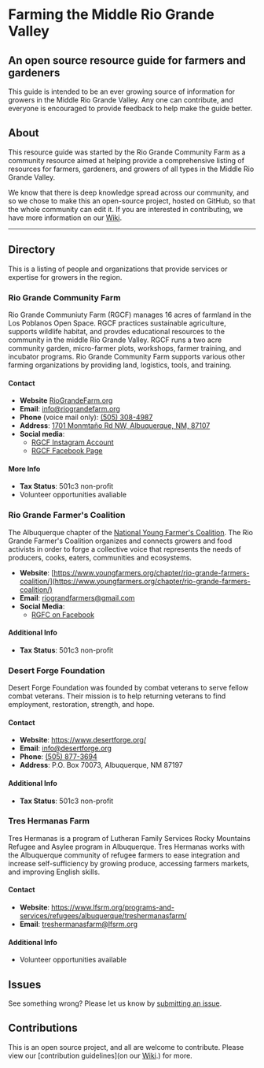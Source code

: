 # Farming the Middle Rio Grande Valley

## An open source resource guide for farmers and gardeners

This guide is intended to be an ever growing source of information for growers in the Middle Rio Grande Valley. Any one can contribute, and everyone is encouraged to provide feedback to help make the guide better.

## About

This resource guide was started by the Rio Grande Community Farm as a community resource aimed at helping provide a comprehensive listing of resources for farmers, gardeners, and growers of all types in the Middle Rio Grande Valley. 

We know that there is deep knowledge spread across our community, and so we chose to make this an open-source project, hosted on GitHub, so that the whole community can edit it. If you are interested in contributing, we have more information on our [Wiki](https://github.com/alpual/farming-the-rio-grande-valley/wiki).

---

## Directory

This is a listing of people and organizations that provide services or expertise for growers in the region.

### Rio Grande Community Farm

Rio Grande Communiuty Farm (RGCF) manages 16 acres of farmland in the Los Poblanos Open Space. RGCF practices sustainable agriculture, supports wildlife habitat, and provdes educational resources to the community in the middle Rio Grande Valley. RGCF runs a two acre community garden, micro-farmer plots, workshops, farmer training, and incubator programs. Rio Grande Community Farm supports various other farming organizations by providing land, logistics, tools, and training.

#### Contact

* **Website** [RioGrandeFarm.org](riograndefarm.org) 
* **Email**: info@riograndefarm.org
* **Phone** (voice mail only): [(505) 308-4987](tel:5053084987)
* **Address**: [1701 Monmtaño Rd NW, Albuquerque, NM, 87107](https://www.google.com/maps/place/Rio+Grande+Community+Farm/)
* **Social media**: 
  * [RGCF Instagram Account](https://www.instagram.com/riograndecommunityfarm/)
  * [RGCF Facebook Page](https://www.facebook.com/search/top?q=Rio%20Grande%20Community%20Farm)

#### More Info

* **Tax Status**: 501c3 non-profit
* Volunteer opportunities avaliable

### Rio Grande Farmer's Coalition

The Albuquerque chapter of the [National Young Farmer's Coalition](https://www.youngfarmers.org/). The Rio Grande Farmer's Coalition organizes and connects growers and food activists in order to forge a collective voice that represents the needs of producers, cooks, eaters, communities and ecosystems.

* **Website**: [https://www.youngfarmers.org/chapter/rio-grande-farmers-coalition/](https://www.youngfarmers.org/chapter/rio-grande-farmers-coalition/)
* **Email**: riograndfarmers@gmail.com
* **Social Media**: 
  * [RGFC on Facebook](https://www.facebook.com/rgfarmerscoalition/)

#### Additional Info

* **Tax Status**: 501c3 non-profit

### Desert Forge Foundation

Desert Forge Foundation was founded by combat veterans to serve fellow combat veterans. Their mission is to help returning veterans to find employment, restoration, strength, and hope. 

#### Contact

* **Website**: https://www.desertforge.org/
* **Email**: info@desertforge.org
* **Phone**: [(505) 877-3694](tel:5058773694)
* **Address**: P.O. Box 70073, Albuquerque, NM 87197

#### Additional Info

* **Tax Status**: 501c3 non-profit

### Tres Hermanas Farm

Tres Hermanas is a program of Lutheran Family Services Rocky Mountains Refugee and Asylee program in Albuquerque. Tres Hermanas works with the Albuquerque community of refugee farmers to ease integration and increase self-sufficiency by growing produce, accessing  farmers markets, and improving English skills.

#### Contact

* **Website**: https://www.lfsrm.org/programs-and-services/refugees/albuquerque/treshermanasfarm/
* **Email**: treshermanasfarm@lfsrm.org

#### Additional Info

* Volunteer opportunities available

## Issues

See something wrong? Please let us know by [submitting an issue](https://github.com/alpual/farming-the-rio-grande-valley/issues/new).

## Contributions

This is an open source project, and all are welcome to contribute. Please view our [contribution guidelines](on our [Wiki](https://github.com/alpual/farming-the-rio-grande-valley/wiki).) for more.

